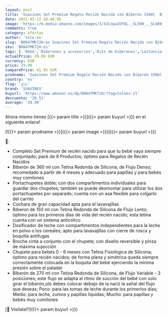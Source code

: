 ```yaml
---
layout: post
title: 'Suavinex Set Premium Regalo Recién Nacido con Biberón 150ml  Biberón 270ml y Biberón 360ml  Dosificador de leche  Chupete fisiológico desde 0 hasta 6 meses  Portachupetes  Broche y Cuchara Color Verde'
date: 2022-03-12 20:46:05
image: 'https://m.media-amazon.com/images/I/41Copa2OYDL._SL500_._SL400_.jpg'
comments: true
category: ofertas
author: 'tole.es'
slug: 'B0847MK72H-es Suavinex Set Premium Regalo Recién Nacido con Biberón...'
sku: 'B0847MK72H-es'
tags: [ 'Bebé','Biberones y accesorios','Kits de biberones','Lactancia y alimentación','biberón','chupete','nacido','recién','suavinex', ]
actualPrice: 29.99 EUR
currency: EUR
price: 29.99
comparePrice: 41.95 EUR
prodname: 'Suavinex Set Premium Regalo Recién Nacido con Biberón 150ml  Biberón 270ml y Biberón 360ml  Dosificador de leche  Chupete fisiológico desde 0 hasta 6 meses  Portachupetes  Broche y Cuchara Color Verde'
country: 'es'
flag: '🇪🇸'
brand: 'SUAVINEX'
buyurl: 'https://www.amazon.es/dp/B0847MK72H/?tag=tolees-21'
descuento: '28.51'
average: '29.99'
---
```


Ahora mismo tienes [{{< param title >}}]({{< param buyurl >}}) en el siguiente enlace!

[![{{< param prodname >}}]({{< param image >}})]({{< param buyurl >}})

🔎:

- Completo Set Premium de recién nacido para que tu bebé vaya siempre conjuntado; pack de 8 Productos; óptimo para Regalos de Recién Nacidos
- Biberón de 360 ml con Tetina Redonda de Silicona; de Flujo Denso; recomedado a partir de 4 meses y adecuado para papillas y para bebés muy comilones
- Portachupetes doble; con dos compartimentos individuales para guardar dos chupetes; también se puede desmontar para utilizar los dos portachupetes por separado; cuenta con un asa flexible para colgarlo del carrito
- Cuchara de gran capacidad apta para el lavavajillas
- Biberon de 150 ml con Tetina Redonda de Silicona de Flujo Lento; óptimo para los primeros días de vida del recién nacido; esta tetina cuenta con un sistema anticólico
- Dosificador de leche con compartimentos independientes para la leche en polvo o los cereales; apto para lavavajillas con cierre de rosca y boquilla antifugas
- Broche cinta a conjunto con el chupete; con diseño reversible y pinza de máxima sujección
- Chupete para bebés 0 - 6 meses con Tetina Fisiológica de Silicona; óptimo para recién nacidos; de forma plana y simétrica queda siempre correctamente colocada en la boquita del bebé ejerciendo la mínima presión sobre el paladar
- Biberón de 270 ml con Tetina Redonda de Silicona, de Flujo Variable - 3 posiciones; este flujo se adapta al ritmo de succión del bebé con solo girar el biberón,olo debes colocar debajo de la nariz la señal del flujo que deseas; Poco: para las tomas de leche durante los primerlos días; Medio: para leche, zumos y papillas líquidas; Mucho: para papillas y bebés muy comilones

[🛒 Visítala!!!]({{< param buyurl >}})
